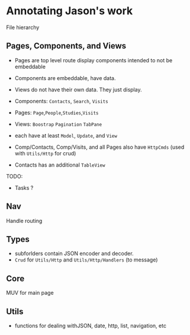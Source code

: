 # Annotating Jason's work

File hierarchy

## Pages, Components, and Views


 * Pages are top level route display components intended to not be embeddable
 * Components are embeddable, have data.
 * Views do not have their own data. They just display.

 * Components: `Contacts`, `Search`, `Visits`
 * Pages: `Page`,`People`,`Studies`,`Visits`
 * Views: `Boostrap` `Pagination` `TabPane`
 * each have at least `Model`, `Update`, and `View`
 * Comp/Contacts, Comp/Visits, and all Pages also have `HttpCmds` (used with `Utils/Http` for crud)
 * Contacts has an additional `TableView`

TODO: 
 * Tasks ?


## Nav

Handle routing

## Types
 * subforlders contain JSON encoder and decoder. 
 * `Crud` for  `Utils/Http` and `Utils/Http/Handlers` (to message)

## Core
MUV for main page

## Utils
 * functions for dealing withJSON, date, http, list, navigation, etc 
